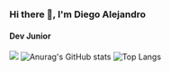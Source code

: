 ### Hi there 👋, I'm Diego Alejandro
#### Dev Junior

![](https://github-readme-streak-stats.herokuapp.com/?user=DJangoo00&theme=dark&hide_border=false)
![Anurag's GitHub stats](https://github-readme-stats.vercel.app/api?username=DJangoo00&show_icons=true&&theme=dark)
![Top Langs](https://github-readme-stats.vercel.app/api/top-langs/?username=DJangoo00&theme=dark&layout=compact)

<!--
**DJangoo00/DJangoo00** is a ✨ _special_ ✨ repository because its `README.md` (this file) appears on your GitHub profile.

Here are some ideas to get you started:

- 🔭 I’m currently working on ...
- 🌱 I’m currently learning ...
- 👯 I’m looking to collaborate on ...
- 🤔 I’m looking for help with ...
- 💬 Ask me about ...
- 📫 How to reach me: ...
- 😄 Pronouns: ...
- ⚡ Fun fact: ...
-->
